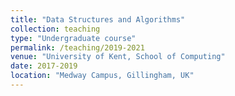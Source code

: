 ```yaml
---
title: "Data Structures and Algorithms"
collection: teaching
type: "Undergraduate course"
permalink: /teaching/2019-2021
venue: "University of Kent, School of Computing"
date: 2017-2019
location: "Medway Campus, Gillingham, UK"
---
```

